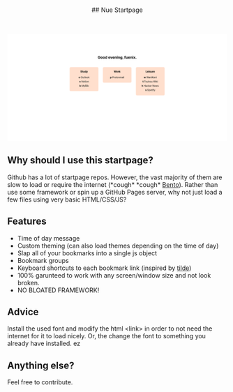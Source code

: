 <h2></h2><br>

<p align="center">
 ## Nue Startpage
</p>

<h2></h2><br>

<div align="center">
    <img src="startpage.png" alt="Startpage Preview">
</div>

## Why should I use this startpage?
Github has a lot of startpage repos. However, the vast majority of them are slow to load or require the internet (\*cough\* \*cough\* [Bento](https://github.com/migueravila/Bento)). Rather than use some framework or spin up a GitHub Pages server, why not just load a few files using very basic HTML/CSS/JS?

## Features
* Time of day message
* Custom theming (can also load themes depending on the time of day)
* Slap all of your bookmarks into a single js object
* Bookmark groups
* Keyboard shortcuts to each bookmark link (inspired by [tilde](https://github.com/xvvvyz/tilde))
* 100% garunteed to work with any screen/window size and not look broken.
* NO BLOATED FRAMEWORK!

## Advice
Install the used font and modify the html \<link\> in order to not need the internet for it to load nicely. Or, the change the font to something you already have installed. ez 

## Anything else?
Feel free to contribute.
